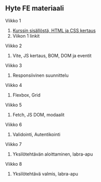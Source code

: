 ## Hyte FE materiaali

Viikko 1

1. [Kurssin sisällöstä, HTML ja CSS kertaus](01-kertaus.md)
2. Viikon 1 linkit

Viikko 2

1. Vite, JS kertaus, BOM, DOM ja eventit

Viikko 3

1. Responsiivinen suunnittelu

Viikko 4

1. Flexbox, Grid

Viikko 5

1. Fetch, JS DOM, modaalit

Viikko 6

1. Validointi, Autentikointi

Viikko 7

1. Yksilötehtävän aloittaminen, labra-apu

Viikko 8

1. Yksilötehtävä valmis, labra-apu
